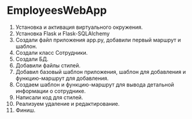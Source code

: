 # EmployeesWebApp

1. Установка и активация виртуального окружения.
2. Установка Flask и Flask-SQLAlchemy
3. Создали файл приложения app.py, добавили первый маршрут и шаблон. 
4. Создали класс Сотрудники. 
5. Создали БД.
6. Добавили файлы стилей. 
7. Добавил базовый шаблон приложения, шаблон для добавления и функцию-маршрут для добавления. 
8. Создаем шаблон и функцию-маршрут для вывода детальной информации о сотруднике. 
9. Написали код для стилей.
10. Реализуем удаление и редактирование. 
11. Финиш. 
